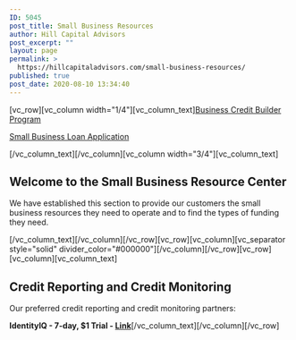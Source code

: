 ```yaml
---
ID: 5045
post_title: Small Business Resources
author: Hill Capital Advisors
post_excerpt: ""
layout: page
permalink: >
  https://hillcapitaladvisors.com/small-business-resources/
published: true
post_date: 2020-08-10 13:34:40
---
```

[vc_row][vc_column width="1/4"][vc_column_text]<a href="https://hillcapitaladvisors.com/business-credit-builder-finance-program-page/">Business Credit Builder Program</a>

<a href="https://hillcapitaladvisors.com/line-of-credit-small-business-loan-application/">Small Business Loan Application</a>

[/vc_column_text][/vc_column][vc_column width="3/4"][vc_column_text]
<h2>Welcome to the Small Business Resource Center</h2>
We have established this section to provide our customers the small business resources they need to operate and to find the types of funding they need.

[/vc_column_text][/vc_column][/vc_row][vc_row][vc_column][vc_separator style="solid" divider_color="#000000"][/vc_column][/vc_row][vc_row][vc_column][vc_column_text]
<h2>Credit Reporting and Credit Monitoring</h2>
Our preferred credit reporting and credit monitoring partners:

<strong>IdentityIQ - 7-day, $1 Trial - <a href="https://www.identityiq.com/sc-securemax.aspx?offercode=431253TD">Link</a></strong>[/vc_column_text][/vc_column][/vc_row]